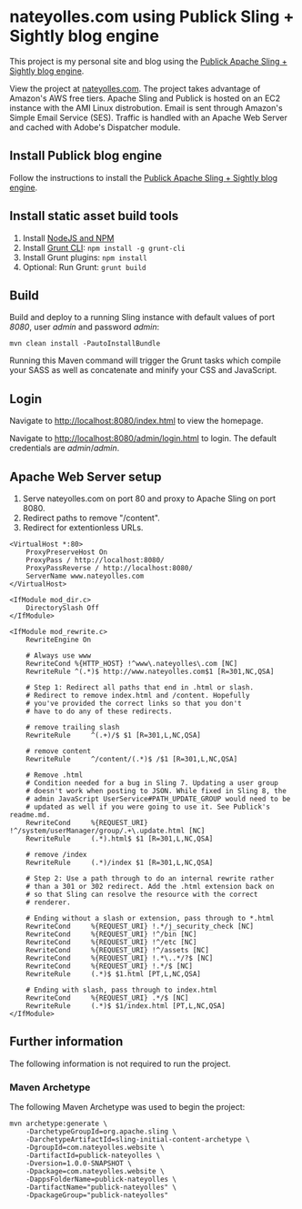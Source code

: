 # nateyolles.com using Publick Sling + Sightly blog engine

This project is my personal site and blog using the [Publick Apache Sling + Sightly blog engine](https://github.com/nateyolles/publick-sling-blog).

View the project at [nateyolles.com](http://www.nateyolles.com). The project takes advantage of Amazon's AWS free tiers. Apache Sling and Publick is hosted on an EC2 instance with the AMI Linux distrobution. Email is sent through Amazon's Simple Email Service (SES). Traffic is handled with an Apache Web Server and cached with Adobe's Dispatcher module.

## Install Publick blog engine

Follow the instructions to install the [Publick Apache Sling + Sightly blog engine](https://github.com/nateyolles/publick-sling-blog).

## Install static asset build tools

  1. Install [NodeJS and NPM](https://nodejs.org/)
  2. Install [Grunt CLI](http://gruntjs.com/getting-started): `npm install -g grunt-cli`
  3. Install Grunt plugins: `npm install`
  4. Optional: Run Grunt: `grunt build`

## Build

Build and deploy to a running Sling instance with default values of port *8080*, user *admin* and password *admin*:

    mvn clean install -PautoInstallBundle

Running this Maven command will trigger the Grunt tasks which compile your SASS as well as concatenate and minify your CSS and JavaScript.

## Login

Navigate to [http://localhost:8080/index.html](http://localhost:8080/index.html) to view the homepage.

Navigate to [http://localhost:8080/admin/login.html](http://localhost:8080/admin/login.html) to login. The default credentials are *admin*/*admin*.

## Apache Web Server setup

  1. Serve nateyolles.com on port 80 and proxy to Apache Sling on port 8080.
  2. Redirect paths to remove "/content".
  3. Redirect for extentionless URLs.

```
<VirtualHost *:80>
    ProxyPreserveHost On
    ProxyPass / http://localhost:8080/
    ProxyPassReverse / http://localhost:8080/
    ServerName www.nateyolles.com
</VirtualHost>
```

```
<IfModule mod_dir.c>
    DirectorySlash Off
</IfModule>

<IfModule mod_rewrite.c>
    RewriteEngine On

    # Always use www
    RewriteCond %{HTTP_HOST} !^www\.nateyolles\.com [NC]
    RewriteRule ^(.*)$ http://www.nateyolles.com$1 [R=301,NC,QSA]

    # Step 1: Redirect all paths that end in .html or slash.
    # Redirect to remove index.html and /content. Hopefully
    # you've provided the correct links so that you don't
    # have to do any of these redirects.

    # remove trailing slash
    RewriteRule     ^(.+)/$ $1 [R=301,L,NC,QSA]

    # remove content
    RewriteRule     ^/content/(.*)$ /$1 [R=301,L,NC,QSA]

    # Remove .html
    # Condition needed for a bug in Sling 7. Updating a user group
    # doesn't work when posting to JSON. While fixed in Sling 8, the
    # admin JavaScript UserService#PATH_UPDATE_GROUP would need to be
    # updated as well if you were going to use it. See Publick's readme.md.
    RewriteCond     %{REQUEST_URI} !^/system/userManager/group/.+\.update.html [NC]
    RewriteRule     (.*).html$ $1 [R=301,L,NC,QSA]

    # remove /index
    RewriteRule     (.*)/index $1 [R=301,L,NC,QSA]

    # Step 2: Use a path through to do an internal rewrite rather
    # than a 301 or 302 redirect. Add the .html extension back on
    # so that Sling can resolve the resource with the correct
    # renderer.

    # Ending without a slash or extension, pass through to *.html
    RewriteCond     %{REQUEST_URI} !.*/j_security_check [NC]
    RewriteCond     %{REQUEST_URI} !^/bin [NC]
    RewriteCond     %{REQUEST_URI} !^/etc [NC]
    RewriteCond     %{REQUEST_URI} !^/assets [NC]
    RewriteCond     %{REQUEST_URI} !.*\..*/?$ [NC]
    RewriteCond     %{REQUEST_URI} !.*/$ [NC]
    RewriteRule     (.*)$ $1.html [PT,L,NC,QSA]

    # Ending with slash, pass through to index.html
    RewriteCond     %{REQUEST_URI} .*/$ [NC]
    RewriteRule     (.*)$ $1/index.html [PT,L,NC,QSA]
</IfModule>
```

## Further information

The following information is not required to run the project.

### Maven Archetype

The following Maven Archetype was used to begin the project:

```
mvn archetype:generate \
    -DarchetypeGroupId=org.apache.sling \
    -DarchetypeArtifactId=sling-initial-content-archetype \
    -DgroupId=com.nateyolles.website \
    -DartifactId=publick-nateyolles \
    -Dversion=1.0.0-SNAPSHOT \
    -Dpackage=com.nateyolles.website \
    -DappsFolderName=publick-nateyolles \
    -DartifactName="publick-nateyolles" \
    -DpackageGroup="publick-nateyolles"
```